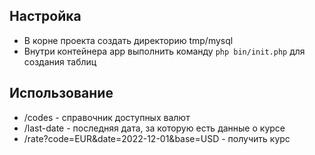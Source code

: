 ## Настройка

* В корне проекта создать директорию tmp/mysql
* Внутри контейнера app выполнить команду `php bin/init.php` для создания таблиц

## Использование

* /codes - справочник доступных валют
* /last-date - последняя дата, за которую есть данные о курсе
* /rate?code=EUR&date=2022-12-01&base=USD - получить курс